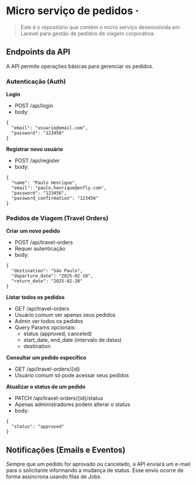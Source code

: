 # Micro serviço de pedidos &middot;
> Este é o repositório que contém o micro serviço desenvolvida em Laravel para gestão de pedidos de viagem corporativa. 

## Endpoints da API

A API permite operações básicas para gerenciar os pedidos.

### Autenticação (Auth)
**Login**
- POST /api/login
- body: 
```
{
  "email": "usuario@email.com",
  "password": "123456"
}
```
**Registrar novo usuário**
- POST /api/register
- body: 
```
{
  "name": "Paulo Henrique",
  "email": "paulo.henrique@onfly.com",
  "password": "123456",
  "password_confirmation": "123456"
}

```

### Pedidos de Viagem (Travel Orders)
**Criar um novo pedido**
- POST /api/travel-orders
- Requer autenticação
- body: 
```
{
  "destination": "São Paulo",
  "departure_date": "2025-02-10",
  "return_date": "2025-02-20"
}
```

**Listar todos os pedidos**
- GET /api/travel-orders
- Usuário comum ver apenas seus pedidos
- Admin ver todos os pedidos
- Query Params opcionais:
    - status (approved, canceled)
    - start_date, end_date (intervalo de datas)
    - destination

**Consultar um pedido específico**
- GET /api/travel-orders/{id}
- Usuário comum só pode acessar seus pedidos

**Atualizar o status de um pedido**
- PATCH /api/travel-orders/{id}/status
- Apenas administradores podem alterar o status
- body: 
```
{
  "status": "approved"
}
```

## Notificações (Emails e Eventos)

Sempre que um pedido for aprovado ou cancelado, a API enviará um e-mail para o solicitante informando a mudança de status.
Esse envio ocorre de forma assíncrona usando filas de Jobs.
